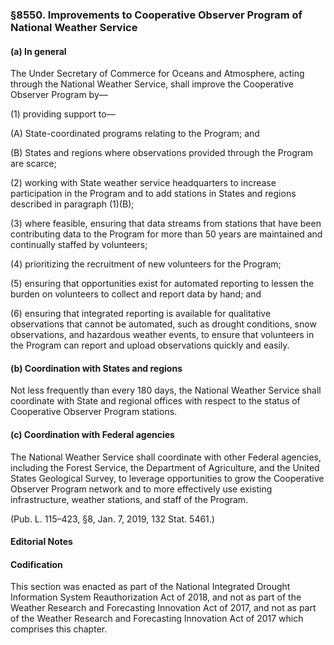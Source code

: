 ### §8550. Improvements to Cooperative Observer Program of National Weather Service ###

#### (a) In general ####

The Under Secretary of Commerce for Oceans and Atmosphere, acting through the National Weather Service, shall improve the Cooperative Observer Program by—

(1) providing support to—

(A) State-coordinated programs relating to the Program; and

(B) States and regions where observations provided through the Program are scarce;

(2) working with State weather service headquarters to increase participation in the Program and to add stations in States and regions described in paragraph (1)(B);

(3) where feasible, ensuring that data streams from stations that have been contributing data to the Program for more than 50 years are maintained and continually staffed by volunteers;

(4) prioritizing the recruitment of new volunteers for the Program;

(5) ensuring that opportunities exist for automated reporting to lessen the burden on volunteers to collect and report data by hand; and

(6) ensuring that integrated reporting is available for qualitative observations that cannot be automated, such as drought conditions, snow observations, and hazardous weather events, to ensure that volunteers in the Program can report and upload observations quickly and easily.

#### (b) Coordination with States and regions ####

Not less frequently than every 180 days, the National Weather Service shall coordinate with State and regional offices with respect to the status of Cooperative Observer Program stations.

#### (c) Coordination with Federal agencies ####

The National Weather Service shall coordinate with other Federal agencies, including the Forest Service, the Department of Agriculture, and the United States Geological Survey, to leverage opportunities to grow the Cooperative Observer Program network and to more effectively use existing infrastructure, weather stations, and staff of the Program.

(Pub. L. 115–423, §8, Jan. 7, 2019, 132 Stat. 5461.)

#### **Editorial Notes** ####

#### Codification ####

This section was enacted as part of the National Integrated Drought Information System Reauthorization Act of 2018, and not as part of the Weather Research and Forecasting Innovation Act of 2017, and not as part of the Weather Research and Forecasting Innovation Act of 2017 which comprises this chapter.